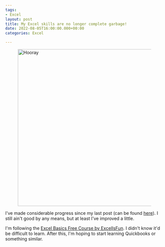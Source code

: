 ```yaml
---
tags:
- Excel
layout: post
title: My Excel skills are no longer complete garbage!
date: 2022-08-05T16:00:00.000+00:00
categories: Excel

---
```

<figure><img src="https://cdn.discordapp.com/attachments/993410728088305734/1005370775194320926/istockphoto-182478691-612x612.jpg" alt="Hooray" style="width:500px;"> <figcaption></figcaption> </figure>

I've made considerable progress since my last post (can be found [here](https://www.carlcastroarchives.ml/started-learning-some-excel/)). I still ain't good by any means, but at least I've improved a little.

I'm following the [Excel Basics Free Course by ExcelIsFun](https://www.youtube.com/playlist?list=PLrRPvpgDmw0n34OMHeS94epMaX_Y8Tu1k). I didn't know it'd be difficult to learn. After this, I'm hoping to start learning Quickbooks or something similar.